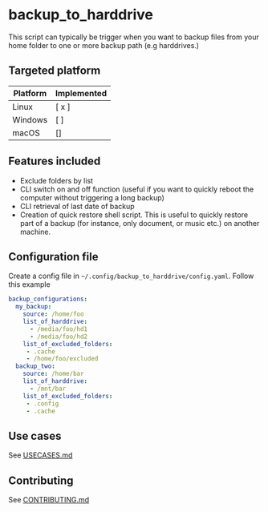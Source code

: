 # backup_to_harddrive

This script can typically be trigger when you want to backup files from your
home folder to one or more backup path (e.g harddrives.)

## Targeted platform

| Platform       | Implemented |
|----------------|--------------------|
| Linux          | [ x ]  |
| Windows        | [ ] |
| macOS          | []  |

## Features included

- Exclude folders by list
- CLI switch on and off function (useful if you want to quickly reboot
the computer without triggering a long backup)
- CLI retrieval of last date of backup
- Creation of quick restore shell script. This is useful to quickly restore
part of a backup (for instance, only document, or music etc.) on another machine.

## Configuration file

Create a config file in `~/.config/backup_to_harddrive/config.yaml`.
Follow this example

```yaml
backup_configurations:
  my_backup:
    source: /home/foo
    list_of_harddrive:
      - /media/foo/hd1
      - /media/foo/hd2
    list_of_excluded_folders:
     - .cache
     - /home/foo/excluded
  backup_two:
    source: /home/bar
    list_of_harddrive:
      - /mnt/bar
    list_of_excluded_folders:
     - .config
     - .cache
```

## Use cases

See [USECASES.md](USECASES.md)

## Contributing

See [CONTRIBUTING.md](../CONTRIBUTING.md)
